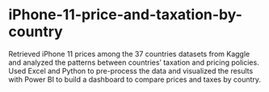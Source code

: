 # iPhone-11-price-and-taxation-by-country

Retrieved iPhone 11 prices among the 37 countries datasets from Kaggle and analyzed the patterns between countries’ taxation and pricing policies.
Used Excel and Python to pre-process the data and visualized the results with Power BI to build a dashboard to compare prices and taxes by country.
